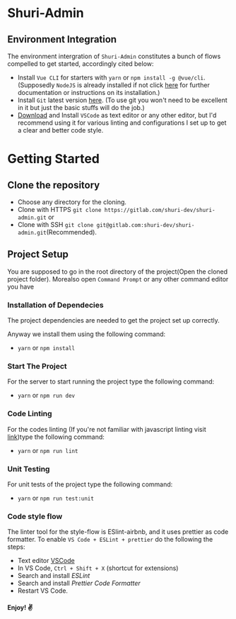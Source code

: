 # Shuri-Admin

## Environment Integration

The environment intergration of `Shuri-Admin` constitutes a bunch of flows compelled to get started, accordingly cited below:

- Install `Vue CLI` for starters with `yarn` or `npm install -g @vue/cli`.
  (Supposedly `NodeJS` is already installed if not click [here](https://nodejs.org/) for further documentation or instructions on its installation.)
- Install `Git` latest version [here](https://git-scm.com/downloads).
  (To use git you won't need to be excellent in it but just the basic stuffs will do the job.)
- [Download](https://code.visualstudio.com/download) and Install `VSCode` as text editor or any other editor, but I'd recommend using it for various linting and configurations I set up to get a clear and better code style.

# Getting Started

## Clone the repository

- Choose any directory for the cloning.
- Clone with HTTPS `git clone https://gitlab.com/shuri-dev/shuri-admin.git` or
- Clone with SSH `git clone git@gitlab.com:shuri-dev/shuri-admin.git`(Recommended).

## Project Setup

You are supposed to go in the root directory of the project(Open the cloned project folder).
Morealso open `Command Prompt` or any other command editor you have

### Installation of Dependecies

The project dependencies are needed to get the project set up correctly.

Anyway we install them using the following command:

- `yarn` or `npm install`

### Start The Project

For the server to start running the project type the following command:

- `yarn` or `npm run dev`

### Code Linting

For the codes linting (If you're not familiar with javascript linting visit [link](www.javascriptlint.com/))type the following command:

- `yarn` or `npm run lint`

### Unit Testing

For unit tests of the project type the following command:

- `yarn` or `npm run test:unit`

### Code style flow

The linter tool for the style-flow is ESlint-airbnb, and it uses prettier as code formatter.
To enable `VS Code + ESLint + prettier` do the following the steps:

- Text editor [VSCode](https://code.visualstudio.com)
- In VS Code, `Ctrl + Shift + X` (shortcut for extensions)
- Search and install _ESLint_
- Search and install _Prettier Code Formatter_
- Restart VS Code.

#### Enjoy! :v:
